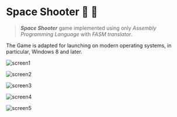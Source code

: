 # Space Shooter :space_invader: :rocket:
> ***Space Shooter*** game implemented using only *Assembly Programming Language* with *FASM translator*.

The Game is adapted for launching on modern operating systems, in particular, Windows 8 and later.

![screen1](https://github.com/polina-krukovich/Space-Shooter/blob/master/screenshots/screen1.png)

![screen2](https://github.com/polina-krukovich/Space-Shooter/blob/master/screenshots/screen2.png)

![screen3](https://github.com/polina-krukovich/Space-Shooter/blob/master/screenshots/screen3.png)

![screen4](https://github.com/polina-krukovich/Space-Shooter/blob/master/screenshots/screen4.png)

![screen5](https://github.com/polina-krukovich/Space-Shooter/blob/master/screenshots/screen5.png)